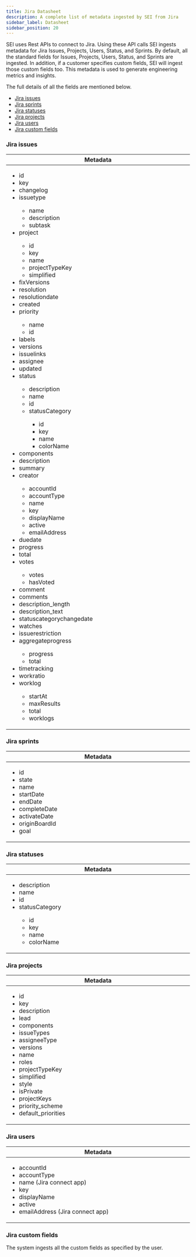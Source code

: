 ```yaml
---
title: Jira Datasheet
description: A complete list of metadata ingested by SEI from Jira
sidebar_label: Datasheet
sidebar_position: 20
---
```


SEI uses Rest APIs to connect to Jira. Using these API calls SEI ingests metadata for
Jira Issues, Projects, Users, Status, and Sprints. By default, all the standard fields for
Issues, Projects, Users, Status, and Sprints are ingested. In addition, if a customer
specifies custom fields, SEI will ingest those custom fields too. This metadata is used
to generate engineering metrics and insights. 

The full details of all the fields are
mentioned below.

- [Jira issues](#jira-issues)
- [Jira sprints](#jira-sprints)
- [Jira statuses](#jira-statuses)
- [Jira projects](#jira-projects)
- [Jira users](#jira-users)
- [Jira custom fields](#jira-custom-fields)

### Jira issues

<table>
  <thead>
    <tr>
      <th width="1000px">Metadata</th>
    </tr>
  </thead>
  <tbody>
    <tr width="1000px">
      <td>
        <ul>
          <li>id</li>
          <li>key</li>
          <li>changelog</li>
          <li>issuetype</li>
            <ul>
                <li>name</li>
                <li>description</li>
                <li>subtask</li>
            </ul>
          <li>project</li>
            <ul>
                <li>id</li>
                <li>key</li>
                <li>name</li>
                <li>projectTypeKey</li>
                <li>simplified</li>
            </ul>
          <li>fixVersions</li>
          <li>resolution</li>
          <li>resolutiondate</li>
          <li>created</li>
          <li>priority</li>
            <ul>
                <li>name</li>
                <li>id</li>
            </ul>
          <li>labels</li>
          <li>versions</li>
          <li>issuelinks</li>
          <li>assignee</li>
          <li>updated</li>
          <li>status</li>
            <ul>
                <li>description</li>
                <li>name</li>
                <li>id</li>
                <li>statusCategory</li>
                    <ul>
                        <li>id</li>
                        <li>key</li>
                        <li>name</li>
                        <li>colorName</li>
                    </ul>
            </ul>
          <li>components</li>
          <li>description</li>
          <li>summary</li>
          <li>creator</li>
            <ul>
                <li>accountId</li>
                <li>accountType</li>
                <li>name</li>
                <li>key</li>
                <li>displayName</li>
                <li>active</li>
                <li>emailAddress</li>
            </ul>
          <li>duedate</li>
          <li>progress</li>
          <li>total</li>
          <li>votes</li>
            <ul>
                <li>votes</li>
                <li>hasVoted</li>
            </ul>
          <li>comment</li>
          <li>comments</li>
          <li>description_length</li>
          <li>description_text</li>
          <li>statuscategorychangedate</li>
          <li>watches</li>
          <li>issuerestriction</li>
          <li>aggregateprogress</li>
            <ul>
                <li>progress</li>
                <li>total</li>
            </ul>
          <li>timetracking</li>
          <li>workratio</li>
          <li>worklog</li>
            <ul>
                <li>startAt</li>
                <li>maxResults</li>
                <li>total</li>
                <li>worklogs</li>
            </ul>
        </ul>
      </td>
    </tr>
  </tbody>
</table>

### Jira sprints

<table>
  <thead>
    <tr>
      <th width="1000px">Metadata</th>
    </tr>
  </thead>
  <tbody>
    <tr width="1000px">
      <td>
        <ul>
          <li>id</li>
          <li>state</li>
          <li>name</li>
          <li>startDate</li>
          <li>endDate</li>
          <li>completeDate</li>
          <li>activateDate</li>
          <li>originBoardId</li>
          <li>goal</li>
        </ul>
      </td>
    </tr>
  </tbody>
</table>

### Jira statuses

<table>
  <thead>
    <tr>
      <th width="1000px">Metadata</th>
    </tr>
  </thead>
  <tbody>
    <tr width="1000px">
      <td>
        <ul>
          <li>description</li>
          <li>name</li>
          <li>id</li>
          <li>statusCategory</li>
            <ul>
                <li>id</li>
                <li>key</li>
                <li>name</li>
                <li>colorName</li>
            </ul>
        </ul>
      </td>
    </tr>
  </tbody>
</table>

### Jira projects

<table>
  <thead>
    <tr>
      <th width="1000px">Metadata</th>
    </tr>
  </thead>
  <tbody>
    <tr width="1000px">
      <td>
        <ul>
          <li>id</li>
          <li>key</li>
          <li>description</li>
          <li>lead</li>
          <li>components</li>
          <li>issueTypes</li>
          <li>assigneeType</li>
          <li>versions</li>
          <li>name</li>
          <li>roles</li>
          <li>projectTypeKey</li>
          <li>simplified</li>
          <li>style</li>
          <li>isPrivate</li>
          <li>projectKeys</li>
          <li>priority_scheme</li>
          <li>default_priorities</li>
        </ul>
      </td>
    </tr>
  </tbody>
</table>

### Jira users

<table>
  <thead>
    <tr>
      <th width="1000px">Metadata</th>
    </tr>
  </thead>
  <tbody>
    <tr width="1000px">
      <td>
        <ul>
          <li>accountId</li>
          <li>accountType</li>
          <li>name (Jira connect app)</li>
          <li>key</li>
          <li>displayName</li>
          <li>active</li>
          <li>emailAddress (Jira connect app)</li>
        </ul>
      </td>
    </tr>
  </tbody>
</table>

### Jira custom fields

The system ingests all the custom fields as specified by the user.